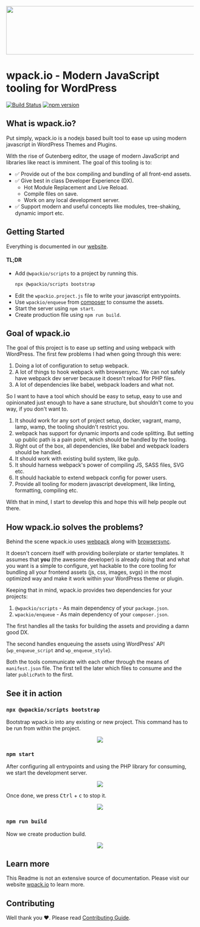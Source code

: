 <p align="center">
  <img width="600" height="130" src="https://raw.githubusercontent.com/swashata/wp-webpack-script/master/assets/wpackio-logo.png">
</p>

# wpack.io - Modern JavaScript tooling for WordPress

[![Build Status](https://travis-ci.com/swashata/wp-webpack-script.svg?branch=master)](https://travis-ci.com/swashata/wp-webpack-script) [![npm version](https://badge.fury.io/js/%40wpackio%2Fscripts.svg)](https://badge.fury.io/js/%40wpackio%2Fscripts)

## What is wpack.io?

Put simply, wpack.io is a nodejs based built tool to ease up using modern javascript
in WordPress Themes and Plugins.

With the rise of Gutenberg editor, the usage of modern JavaScript and libraries
like react is imminent. The goal of this tooling is to:

-   ✅ Provide out of the box compiling and bundling of all front-end assets.
-   ✅ Give best in class Developer Experience (DX).
    -   Hot Module Replacement and Live Reload.
    -   Compile files on save.
    -   Work on any local development server.
-   ✅ Support modern and useful concepts like modules, tree-shaking, dynamic import etc.

## Getting Started

Everything is documented in our [website](https://wpack.io).

#### TL;DR

-   Add `@wpackio/scripts` to a project by running this.
    ```bash
    npx @wpackio/scripts bootstrap
    ```
-   Edit the `wpackio.project.js` file to write your javascript entrypoints.
-   Use `wpackio/enqueue` from [composer](https://packagist.org/packages/wpackio/enqueue) to consume the assets.
-   Start the server using `npm start`.
-   Create production file using `npm run build`.

## Goal of wpack.io

The goal of this project is to ease up setting and using webpack with WordPress.
The first few problems I had when going through this were:

1. Doing a lot of configuration to setup webpack.
2. A lot of things to hook webpack with browsersync. We can not safely have webpack dev server because it doesn't reload for PHP files.
3. A lot of dependencies like babel, webpack loaders and what not.

So I want to have a tool which should be easy to setup, easy to use and opinionated just enough to have a sane
structure, but shouldn't come to you way, if you don't want to.

1. It should work for any sort of project setup, docker, vagrant, mamp, lamp, wamp, the tooling shouldn't restrict you.
2. webpack has support for dynamic imports and code splitting. But setting up public path is a pain point, which should be handled by the tooling.
3. Right out of the box, all dependencies, like babel and webpack loaders should be handled.
4. It should work with existing build system, like gulp.
5. It should harness webpack's power of compiling JS, SASS files, SVG etc.
6. It should hackable to extend webpack config for power users.
7. Provide all tooling for modern javascript development, like linting, formatting, compiling etc.

With that in mind, I start to develop this and hope this will help people out there.

## How wpack.io solves the problems?

Behind the scene wpack.io uses [webpack](https://webpack.js.org/) along with
[browsersync](https://browsersync.io/).

It doesn't concern itself with providing boilerplate or starter templates. It
assumes that **you** (the awesome developer) is already doing that and what you
want is a simple to configure, yet hackable to the core tooling for bundling
all your frontend assets (js, css, images, svgs) in the most optimized way and
make it work within your WordPress theme or plugin.

Keeping that in mind, wpack.io provides two dependencies for your projects:

1. `@wpackio/scripts` - As main dependency of your `package.json`.
2. `wpackio/enqueue` - As main dependency of your `composer.json`.

The first handles all the tasks for building the assets and providing a damn
good DX.

The second handles enqueuing the assets using WordPress' API (`wp_enqueue_script`
and `wp_enqueue_style`).

Both the tools communicate with each other through the means of `manifest.json`
file. The first tell the later which files to consume and the later `publicPath`
to the first.

## See it in action

### `npx @wpackio/scripts bootstrap`

Bootstrap wpack.io into any existing or new project. This command has to be run
from within the project.

<p align="center">
  <img src="https://raw.githubusercontent.com/swashata/wp-webpack-script/master/assets/bootstrap.gif">
</p>

### `npm start`

After configuring all entrypoints and using the PHP library for consuming, we
start the development server.

<p align="center">
  <img src="https://raw.githubusercontent.com/swashata/wp-webpack-script/master/assets/start.gif">
</p>

Once done, we press <kbd>Ctrl</kbd> + <kbd>c</kbd> to stop it.

<p align="center">
  <img src="https://raw.githubusercontent.com/swashata/wp-webpack-script/master/assets/stop.gif">
</p>

### `npm run build`

Now we create production build.

<p align="center">
  <img src="https://raw.githubusercontent.com/swashata/wp-webpack-script/master/assets/build.gif">
</p>

## Learn more

This Readme is not an extensive source of documentation. Please visit our website
[wpack.io](https://wpack.io) to learn more.

## Contributing

Well thank you ❤️. Please read [Contributing Guide](./CONTRIBUTION.md).
